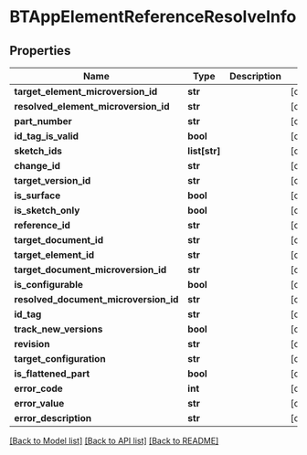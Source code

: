# BTAppElementReferenceResolveInfo

## Properties
Name | Type | Description | Notes
------------ | ------------- | ------------- | -------------
**target_element_microversion_id** | **str** |  | [optional] 
**resolved_element_microversion_id** | **str** |  | [optional] 
**part_number** | **str** |  | [optional] 
**id_tag_is_valid** | **bool** |  | [optional] 
**sketch_ids** | **list[str]** |  | [optional] 
**change_id** | **str** |  | [optional] 
**target_version_id** | **str** |  | [optional] 
**is_surface** | **bool** |  | [optional] 
**is_sketch_only** | **bool** |  | [optional] 
**reference_id** | **str** |  | [optional] 
**target_document_id** | **str** |  | [optional] 
**target_element_id** | **str** |  | [optional] 
**target_document_microversion_id** | **str** |  | [optional] 
**is_configurable** | **bool** |  | [optional] 
**resolved_document_microversion_id** | **str** |  | [optional] 
**id_tag** | **str** |  | [optional] 
**track_new_versions** | **bool** |  | [optional] 
**revision** | **str** |  | [optional] 
**target_configuration** | **str** |  | [optional] 
**is_flattened_part** | **bool** |  | [optional] 
**error_code** | **int** |  | [optional] 
**error_value** | **str** |  | [optional] 
**error_description** | **str** |  | [optional] 

[[Back to Model list]](../README.md#documentation-for-models) [[Back to API list]](../README.md#documentation-for-api-endpoints) [[Back to README]](../README.md)


